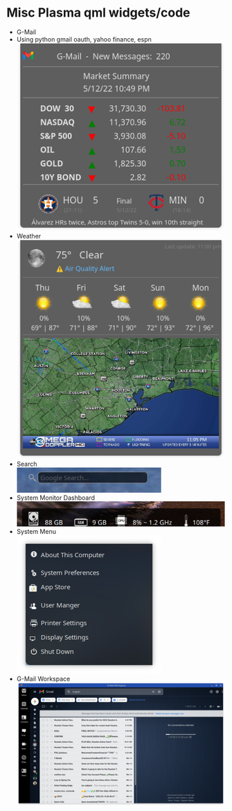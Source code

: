 # Misc Plasma qml widgets/code

* G-Mail <br>
* Using python gmail oauth, yahoo finance, espn <br>
[![G-Mail Widget](gmail.png)](GMail.zip)
* Weather <br>
![Weather](weather1.png)
* Search <br>
![Search](search.png)
* System Monitor Dashboard <br>
![System dashboard](dashboard.png)
* System Menu <br>
![System menu](system-menu.png)
* G-Mail Workspace <br>
![G-Mail Workspace](Screenshot_gmail.png)
